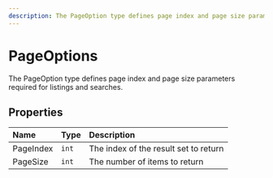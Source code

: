 ```yaml
---
description: The PageOption type defines page index and page size parameters required for listings and searches.
---
```


# PageOptions

The PageOption type defines page index and page size parameters required for listings and searches.

## Properties

| Name | Type | Description |
| :--- | :--- | :---------- |
| PageIndex | `int` | The index of the result set to return |
| PageSize | `int` | The number of items to return |